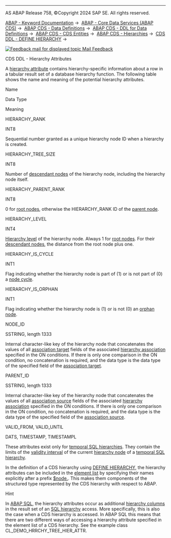   

* * *

AS ABAP Release 758, ©Copyright 2024 SAP SE. All rights reserved.

[ABAP - Keyword Documentation](javascript:call_link\('abenabap.htm'\)) →  [ABAP - Core Data Services (ABAP CDS)](javascript:call_link\('abencds.htm'\)) →  [ABAP CDS - Data Definitions](javascript:call_link\('abencds_entities.htm'\)) →  [ABAP CDS - DDL for Data Definitions](javascript:call_link\('abencds_f1_ddl_syntax.htm'\)) →  [ABAP CDS - CDS Entities](javascript:call_link\('abencds_view_entity.htm'\)) →  [ABAP CDS - Hierarchies](javascript:call_link\('abencds_hierarchies.htm'\)) →  [CDS DDL - DEFINE HIERARCHY](javascript:call_link\('abencds_f1_define_hierarchy.htm'\)) → 

 [![](Mail.gif?object=Mail.gif "Feedback mail for displayed topic") Mail Feedback](mailto:f1_help@sap.com?subject=Feedback%20on%20ABAP%20Documentation&body=Document:%20CDS%20DDL%20-%20Hierarchy%20Attributes%2C%20ABENCDS_HIERARCHY_ATTRIBUTES%2C%20758%0D%0A%0D%0AError:%0D%0A%0D%0A%0D%0A%0D%0ASuggestion%20for%20improvement:)

CDS DDL - Hierarchy Attributes

A [hierarchy attribute](javascript:call_link\('abenhierarchy_attribute_glosry.htm'\) "Glossary Entry") contains hierarchy-specific information about a row in a tabular result set of a database hierarchy function. The following table shows the name and meaning of the potential hierarchy attributes.

Name

Data Type

Meaning

HIERARCHY\_RANK

INT8

Sequential number granted as a unique hierarchy node ID when a hierarchy is created.

HIERARCHY\_TREE\_SIZE

INT8

Number of [descendant nodes](javascript:call_link\('abendescendant_node_glosry.htm'\) "Glossary Entry") of the hierarchy node, including the hierarchy node itself.

HIERARCHY\_PARENT\_RANK

INT8

0 for [root nodes](javascript:call_link\('abenroot_node_glosry.htm'\) "Glossary Entry"), otherwise the HIERARCHY\_RANK ID of the [parent node](javascript:call_link\('abenchild_node_glosry.htm'\) "Glossary Entry").

HIERARCHY\_LEVEL

INT4

[Hierarchy level](javascript:call_link\('abenhierarchy_level_glosry.htm'\) "Glossary Entry") of the hierarchy node. Always 1 for [root nodes](javascript:call_link\('abenroot_node_glosry.htm'\) "Glossary Entry"). For their [descendant nodes](javascript:call_link\('abendescendant_node_glosry.htm'\) "Glossary Entry"), the distance from the root node plus one.

HIERARCHY\_IS\_CYCLE

INT1

Flag indicating whether the hierarchy node is part of (1) or is not part of (0) a [node cycle](javascript:call_link\('abennode_cycle_glosry.htm'\) "Glossary Entry").

HIERARCHY\_IS\_ORPHAN

INT1

Flag indicating whether the hierarchy node is (1) or is not (0) an [orphan node](javascript:call_link\('abenorphan_node_glosry.htm'\) "Glossary Entry").

NODE\_ID

SSTRING, length 1333

Internal character-like key of the hierarchy node that concatenates the values of all [association target](javascript:call_link\('abenassociation_target_glosry.htm'\) "Glossary Entry") fields of the associated [hierarchy association](javascript:call_link\('abenhierarchy_association_glosry.htm'\) "Glossary Entry") specified in the ON conditions. If there is only one comparison in the ON condition, no concatenation is required, and the data type is the data type of the specified field of the [association target](javascript:call_link\('abenassociation_target_glosry.htm'\) "Glossary Entry").

PARENT\_ID

SSTRING, length 1333

Internal character-like key of the hierarchy node that concatenates the values of all [association source](javascript:call_link\('abenassociation_source_glosry.htm'\) "Glossary Entry") fields of the associated [hierarchy association](javascript:call_link\('abenhierarchy_association_glosry.htm'\) "Glossary Entry") specified in the ON conditions. If there is only one comparison in the ON condition, no concatenation is required, and the data type is the data type of the specified field of the [association source](javascript:call_link\('abenassociation_source_glosry.htm'\) "Glossary Entry").

VALID\_FROM, VALID\_UNTIL

DATS, TIMESTAMP, TIMESTAMPL

These attributes exist only for [temporal SQL hierarchies](javascript:call_link\('abentemporal_hierarchy_glosry.htm'\) "Glossary Entry"). They contain the limits of the [validity interval](javascript:call_link\('abenvalidity_interval_glosry.htm'\) "Glossary Entry") of the current [hierarchy node](javascript:call_link\('abenhierarchy_node_glosry.htm'\) "Glossary Entry") of a [temporal SQL hierarchy](javascript:call_link\('abentemporal_hierarchy_glosry.htm'\) "Glossary Entry").

In the definition of a CDS hierarchy using [DEFINE HIERARCHY](javascript:call_link\('abencds_f1_define_hierarchy.htm'\)), the hierarchy attributes can be included in the [element list](javascript:call_link\('abencds_f1_hiera_element_list.htm'\)) by specifying their names explicitly after a prefix [$node.](javascript:call_link\('abencds_f1_hiera_element.htm'\)). This makes them components of the structured type represented by the CDS hierarchy with respect to ABAP.

Hint

In [ABAP SQL](javascript:call_link\('abenabap_sql_glosry.htm'\) "Glossary Entry"), the hierarchy attributes occur as additional [hierarchy columns](javascript:call_link\('abenhierarchy_column_glosry.htm'\) "Glossary Entry") in the result set of an [SQL hierarchy](javascript:call_link\('abensql_hierarchy_glosry.htm'\) "Glossary Entry") access. More specifically, this is also the case when a CDS hierarchy is accessed. In ABAP SQL this means that there are two different ways of accessing a hierarchy attribute specified in the element list of a CDS hierarchy. See the example class CL\_DEMO\_HRRCHY\_TREE\_HIER\_ATTR.